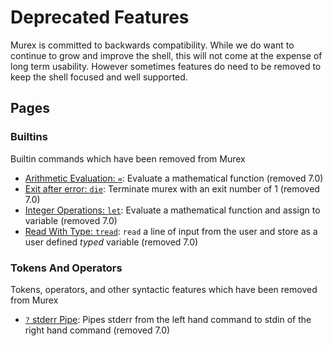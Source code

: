 # Deprecated Features

Murex is committed to backwards compatibility. While we do want to continue to grow and improve the shell, this will not come at the expense of long term usability. However sometimes features do need to be removed to keep the shell focused and well supported.

## Pages


### Builtins

Builtin commands which have been removed from Murex

* [Arithmetic Evaluation: `=`](../deprecated/equ.md):
  Evaluate a mathematical function (removed 7.0)
* [Exit after error: `die`](../deprecated/die.md):
  Terminate murex with an exit number of 1 (removed 7.0)
* [Integer Operations: `let`](../deprecated/let.md):
  Evaluate a mathematical function and assign to variable (removed 7.0)
* [Read With Type: `tread`](../deprecated/tread.md):
  `read` a line of input from the user and store as a user defined *typed* variable (removed 7.0)

### Tokens And Operators

Tokens, operators, and other syntactic features which have been removed from Murex

* [`?` stderr Pipe](../deprecated/pipe-err.md):
  Pipes stderr from the left hand command to stdin of the right hand command (removed 7.0)


